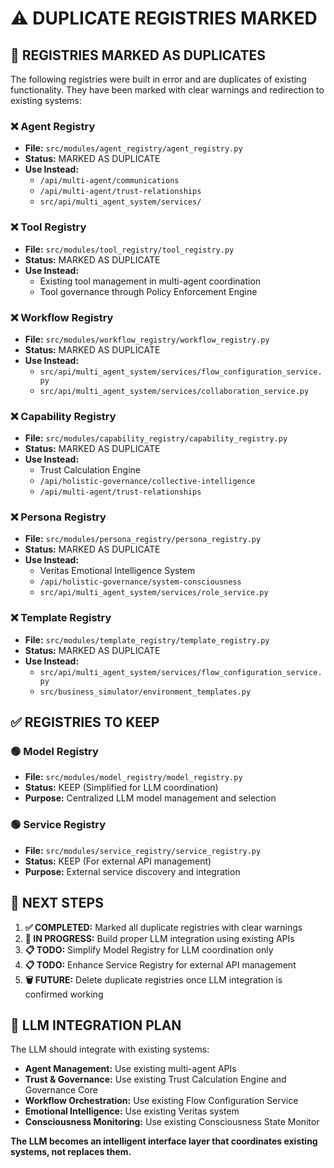 # ⚠️ DUPLICATE REGISTRIES MARKED

## 🚨 **REGISTRIES MARKED AS DUPLICATES**

The following registries were built in error and are duplicates of existing functionality. They have been marked with clear warnings and redirection to existing systems:

### **❌ Agent Registry** 
- **File:** `src/modules/agent_registry/agent_registry.py`
- **Status:** MARKED AS DUPLICATE
- **Use Instead:** 
  - `/api/multi-agent/communications`
  - `/api/multi-agent/trust-relationships`
  - `src/api/multi_agent_system/services/`

### **❌ Tool Registry**
- **File:** `src/modules/tool_registry/tool_registry.py` 
- **Status:** MARKED AS DUPLICATE
- **Use Instead:**
  - Existing tool management in multi-agent coordination
  - Tool governance through Policy Enforcement Engine

### **❌ Workflow Registry**
- **File:** `src/modules/workflow_registry/workflow_registry.py`
- **Status:** MARKED AS DUPLICATE  
- **Use Instead:**
  - `src/api/multi_agent_system/services/flow_configuration_service.py`
  - `src/api/multi_agent_system/services/collaboration_service.py`

### **❌ Capability Registry**
- **File:** `src/modules/capability_registry/capability_registry.py`
- **Status:** MARKED AS DUPLICATE
- **Use Instead:**
  - Trust Calculation Engine
  - `/api/holistic-governance/collective-intelligence`
  - `/api/multi-agent/trust-relationships`

### **❌ Persona Registry**
- **File:** `src/modules/persona_registry/persona_registry.py`
- **Status:** MARKED AS DUPLICATE
- **Use Instead:**
  - Veritas Emotional Intelligence System
  - `/api/holistic-governance/system-consciousness`
  - `src/api/multi_agent_system/services/role_service.py`

### **❌ Template Registry**
- **File:** `src/modules/template_registry/template_registry.py`
- **Status:** MARKED AS DUPLICATE
- **Use Instead:**
  - `src/api/multi_agent_system/services/flow_configuration_service.py`
  - `src/business_simulator/environment_templates.py`

## ✅ **REGISTRIES TO KEEP**

### **🟢 Model Registry**
- **File:** `src/modules/model_registry/model_registry.py`
- **Status:** KEEP (Simplified for LLM coordination)
- **Purpose:** Centralized LLM model management and selection

### **🟢 Service Registry**  
- **File:** `src/modules/service_registry/service_registry.py`
- **Status:** KEEP (For external API management)
- **Purpose:** External service discovery and integration

## 🎯 **NEXT STEPS**

1. **✅ COMPLETED:** Marked all duplicate registries with clear warnings
2. **🔄 IN PROGRESS:** Build proper LLM integration using existing APIs
3. **📋 TODO:** Simplify Model Registry for LLM coordination only
4. **📋 TODO:** Enhance Service Registry for external API management
5. **🗑️ FUTURE:** Delete duplicate registries once LLM integration is confirmed working

## 🚀 **LLM INTEGRATION PLAN**

The LLM should integrate with existing systems:

- **Agent Management:** Use existing multi-agent APIs
- **Trust & Governance:** Use existing Trust Calculation Engine and Governance Core
- **Workflow Orchestration:** Use existing Flow Configuration Service
- **Emotional Intelligence:** Use existing Veritas system
- **Consciousness Monitoring:** Use existing Consciousness State Monitor

**The LLM becomes an intelligent interface layer that coordinates existing systems, not replaces them.**

